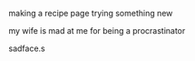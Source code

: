 making a recipe page
trying something new

my wife is mad at me for being a procrastinator

sadface.s